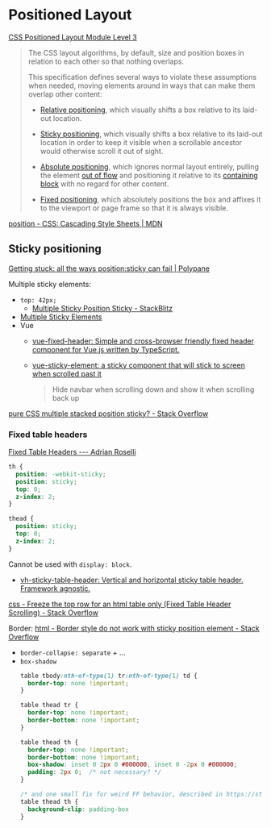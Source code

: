 # Positioned Layout
[CSS Positioned Layout Module Level 3](https://drafts.csswg.org/css-position-3/)

> The CSS layout algorithms, by default, size and position boxes in relation to each other so that nothing overlaps.
> 
> This specification defines several ways to violate these assumptions when needed, moving elements around in ways that can make them overlap other content:
> - [Relative positioning](https://drafts.csswg.org/css-position-3/#relative-position), which visually shifts a box relative to its laid-out location.
> 
> - [Sticky positioning](https://drafts.csswg.org/css-position-3/#sticky-position), which visually shifts a box relative to its laid-out location in order to keep it visible when a scrollable ancestor would otherwise scroll it out of sight.
> 
> - [Absolute positioning](https://drafts.csswg.org/css-position-3/#absolute-position), which ignores normal layout entirely, pulling the element [out of flow](https://drafts.csswg.org/css-display-4/#out-of-flow) and positioning it relative to its [containing block](https://drafts.csswg.org/css-display-4/#containing-block) with no regard for other content.
> 
> - [Fixed positioning](https://drafts.csswg.org/css-position-3/#fixed-position), which absolutely positions the box and affixes it to the viewport or page frame so that it is always visible.

[position - CSS: Cascading Style Sheets | MDN](https://developer.mozilla.org/en-US/docs/Web/CSS/position)

## Sticky positioning
[Getting stuck: all the ways position:sticky can fail | Polypane](https://polypane.app/blog/getting-stuck-all-the-ways-position-sticky-can-fail/)

Multiple sticky elements:
- `top: 42px;`
  - [Multiple Sticky Position Sticky - StackBlitz](https://stackblitz.com/edit/multiple-sticky-position-sticky)
- [Multiple Sticky Elements](https://codepen.io/adamprince/pen/QWjJzNM)
- Vue
  - [vue-fixed-header: Simple and cross-browser friendly fixed header component for Vue.js written by TypeScript.](https://github.com/potato4d/vue-fixed-header)
  - [vue-sticky-element: a sticky component that will stick to screen when scrolled past it](https://github.com/jd1378/vue-sticky-element)

    > Hide navbar when scrolling down and show it when scrolling back up

[pure CSS multiple stacked position sticky? - Stack Overflow](https://stackoverflow.com/questions/54689034/pure-css-multiple-stacked-position-sticky)

### Fixed table headers
[Fixed Table Headers --- Adrian Roselli](https://adrianroselli.com/2020/01/fixed-table-headers.html)
```css
th {
  position: -webkit-sticky;
  position: sticky;
  top: 0;
  z-index: 2;
}

thead {
  position: sticky;
  top: 0;
  z-index: 2;
}
```

Cannot be used with `display: block`.

- [vh-sticky-table-header: Vertical and horizontal sticky table header. Framework agnostic.](https://github.com/archfz/vh-sticky-table-header)

[css - Freeze the top row for an html table only (Fixed Table Header Scrolling) - Stack Overflow](https://stackoverflow.com/questions/8423768/freeze-the-top-row-for-an-html-table-only-fixed-table-header-scrolling)

Border: [html - Border style do not work with sticky position element - Stack Overflow](https://stackoverflow.com/questions/50361698/border-style-do-not-work-with-sticky-position-element)
- `border-collapse: separate` + ...
- `box-shadow`
  ```css
  table tbody:nth-of-type(1) tr:nth-of-type(1) td {
    border-top: none !important;
  }

  table thead tr {
    border-top: none !important;
    border-bottom: none !important;
  }

  table thead th {
    border-top: none !important;
    border-bottom: none !important;
    box-shadow: inset 0 2px 0 #000000, inset 0 -2px 0 #000000;
    padding: 2px 0;  /* not necessary? */
  }

  /* and one small fix for weird FF behavior, described in https://stackoverflow.com/questions/7517127/ */
  table thead th {
    background-clip: padding-box
  }
  ```
